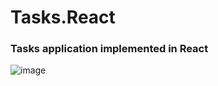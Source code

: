 # Tasks.React
### Tasks application implemented in React

![image](https://github.com/user-attachments/assets/ba2d8d53-d763-49cf-bfad-e587d8297826)
